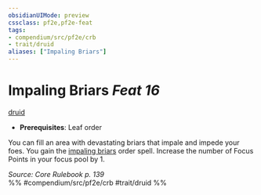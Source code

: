 ```yaml
---
obsidianUIMode: preview
cssclass: pf2e,pf2e-feat
tags:
- compendium/src/pf2e/crb
- trait/druid
aliases: ["Impaling Briars"]
---
```

# Impaling Briars  *Feat 16*  
[druid](../../Rules/traits/druid.md)  

- **Prerequisites**: Leaf order

You can fill an area with devastating briars that impale and impede your foes. You gain the [impaling briars](../spells/impaling-briars.md) order spell. Increase the number of Focus Points in your focus pool by 1.

*Source: Core Rulebook p. 139*  
%% #compendium/src/pf2e/crb #trait/druid %%